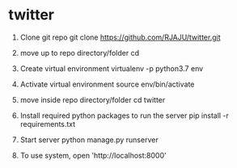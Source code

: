# twitter

1. Clone git repo
   git clone https://github.com/RJAJU/twitter.git

2. move up to repo directory/folder
   cd <repo path>

3. Create virtual environment
   virtualenv -p python3.7 env

4. Activate virtual environment
   source env/bin/activate

5. move inside repo directory/folder
   cd twitter

6. Install required python packages to run the server
   pip install -r requirements.txt

7. Start server
   python manage.py runserver

8. To use system, open 'http://localhost:8000'
